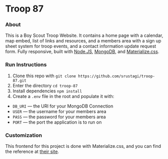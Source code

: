 # Troop 87

### About
This is a Boy Scout Troop Website. It contains a home page with a calendar, map embed, list of links and resources, and a members area with a sign up sheet system for troop events, and a contact information update request form. Fully responsive, built with [Node.JS](http://nodejs.org), [MongoDB](http://www.mongodb.org), and [Materialize.css](http://materializecss.com).

### Run Instructions
1. Clone this repo with `git clone https://github.com/srustagi/troop-87.git`
2. Enter the directory `cd troop-87`
3. Install dependencies `npm install`
4. Create a `.env` file in the root and populate it with:
  - `DB_URI` — the URI for your MongoDB Connection
  - `USER` — the username for your members area
  - `PASS` — the password for your members area
  - `PORT` — the port the application is to run on

### Customization
This frontend for this project is done with Materialize.css, and you can find the reference at [their site](http://materializecss.com).